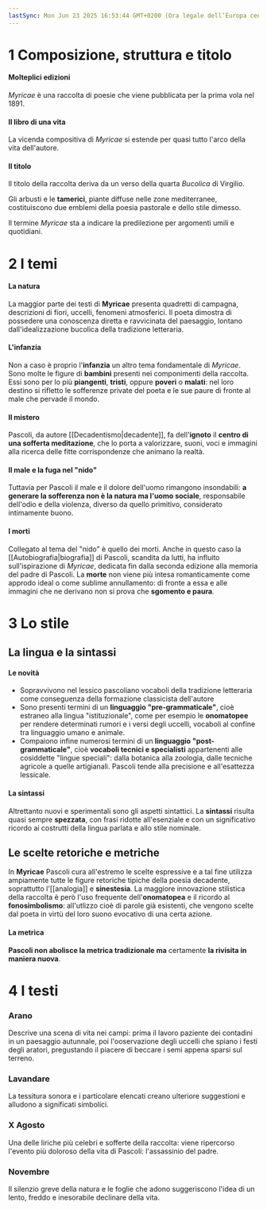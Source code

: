 ```yaml
---
lastSync: Mon Jun 23 2025 16:53:44 GMT+0200 (Ora legale dell’Europa centrale)
---
```

# 1 Composizione, struttura e titolo
#### Molteplici edizioni
*Myricae* è una raccolta di poesie che viene pubblicata per la prima vola nel 1891.

#### Il libro di una vita
La vicenda compositiva di *Myricae* si estende per quasi tutto l'arco della vita dell'autore.

#### Il titolo
Il titolo della raccolta deriva da un verso della quarta *Bucolica* di Virgilio.

Gli arbusti e le **tamerici**, piante diffuse nelle zone mediterranee, costituiscono due emblemi della poesia pastorale e dello stile dimesso.

Il termine *Myricae* sta a indicare la predilezione per argomenti umili e quotidiani.

# 2 I temi
#### La natura
La maggior parte dei testi di **Myricae** presenta quadretti di campagna, descrizioni di fiori, uccelli, fenomeni atmosferici. Il poeta dimostra di possedere una conoscenza diretta e ravvicinata del paesaggio, lontano dall'idealizzazione bucolica della tradizione letteraria.

#### L'infanzia
Non a caso è proprio l'**infanzia** un altro tema fondamentale di *Myricae*. Sono molte le figure di **bambini** presenti nei componimenti della raccolta. Essi sono per lo più **piangenti**, **tristi**, oppure **poveri** o **malati**: nel loro destino si rifletto le sofferenze private del poeta e le sue paure di fronte al male che pervade il mondo.

#### Il mistero
Pascoli, da autore [[Decadentismo|decadente]], fa dell'**ignoto** il **centro di una sofferta meditazione**, che lo porta a valorizzare, suoni, voci e immagini alla ricerca delle fitte corrispondenze che animano la realtà.

#### Il male e la fuga nel "nido"
Tuttavia per Pascoli il male e il dolore dell'uomo rimangono insondabili: **a generare la sofferenza non è la natura ma l'uomo sociale**, responsabile dell'odio e della violenza, diverso da quello primitivo, considerato intimamente buono.

#### I morti
Collegato al tema del "nido" è quello dei morti. Anche in questo caso la [[Autobiografia|biografia]] di Pascoli, scandita da lutti, ha influito sull'ispirazione di *Myricae*, dedicata fin dalla seconda edizione alla memoria del padre di Pascoli. La **morte** non viene più intesa romanticamente come approdo ideal o come sublime annullamento: di fronte a essa e alle immagini che ne derivano non si prova che **sgomento e paura**.

# 3 Lo stile
## La lingua e la sintassi
#### Le novità
- Sopravvivono nel lessico pascoliano vocaboli della tradizione letteraria come conseguenza della formazione classicista dell'autore
- Sono presenti termini di un **linguaggio "pre-grammaticale"**, cioè estraneo alla lingua "istituzionale", come per esempio le **onomatopee** per rendere determinati rumori e i versi degli uccelli, vocaboli al confine tra linguaggio umano e animale.
- Compaiono infine numerosi termini di un **linguaggio "post-grammaticale"**, cioè **vocaboli tecnici e specialisti** appartenenti alle cosiddette "lingue speciali": dalla botanica alla zoologia, dalle tecniche agricole a quelle artigianali. Pascoli tende alla precisione e all'esattezza lessicale.

#### La sintassi
Altrettanto nuovi e sperimentali sono gli aspetti sintattici. La **sintassi** risulta quasi sempre **spezzata**, con frasi ridotte all'esenziale e con un significativo ricordo ai costrutti della lingua parlata e allo stile nominale.

## Le scelte retoriche e metriche
In **Myricae** Pascoli cura all'estremo le scelte espressive e a tal fine utilizza ampiamente tutte le figure retoriche tipiche della poesia decadente, soprattutto l'[[analogia]] e **sinestesia**. La maggiore innovazione stilistica della raccolta è però l'uso frequente dell'**onomatopea** e il ricordo al **fonosimbolismo**: all'utlizzo cioè di parole già esistenti, che vengono scelte dal poeta in virtù del loro suono evocativo di una certa azione.

#### La metrica
**Pascoli non abolisce la metrica tradizionale ma** certamente **la rivisita in maniera nuova**.

# 4 I testi
### Arano
Descrive una scena di vita nei campi: prima il lavoro paziente dei contadini in un paesaggio autunnale, poi l'ooservazione degli uccelli che spiano i festi degli aratori, pregustando il piacere di beccare i semi appena sparsi sul terreno.

### Lavandare
La tessitura sonora e i particolare elencati creano ulteriore suggestioni e alludono a significati simbolici.

### X Agosto
Una delle liriche più celebri e sofferte della raccolta: viene ripercorso l'evento più doloroso della vita di Pascoli: l'assassinio del padre.

### Novembre
Il silenzio greve della natura e le foglie che adono suggeriscono l'idea di un lento, freddo e inesorabile declinare della vita.